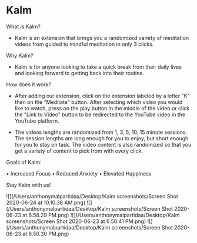 
# Kalm
What is Kalm?

- Kalm is an extension that brings you a randomized variety of meditation videos from guided to mindful meditation in only 3 clicks. 

Why Kalm?

- Kalm is for anyone looking to take a quick break from their daily lives and looking forward to getting back into their routine.

How does it work? 

- After adding our extension, click on the extension labeled by a letter "K" then on the "Meditate" button. After selecting which video you would like to watch, press on the play button in the middle of the video or click the "Link to Video" button to be redirected to the YouTube video in the YouTube platform.

- The videos lengths are randomized from 1, 3, 5, 10, 15 minute sessions. The session lengths are long enough for you to enjoy, but short enough for you to stay on task. The video content is also randomized so that you get a variety of content to pick from with every click. 

Goals of Kalm:

• Increased Focus
• Reduced Anxiety
• Elevated Happiness

Stay Kalm with us! 

![](/Users/anthonymalpartidaa/Desktop/Kalm screenshots/Screen Shot 2020-06-24 at 10.10.36 AM.png)
![](/Users/anthonymalpartidaa/Desktop/Kalm screenshots/Screen Shot 2020-06-23 at 6.58.29 PM.png)
![](/Users/anthonymalpartidaa/Desktop/Kalm screenshots/Screen Shot 2020-06-23 at 6.50.41 PM.png)
![](/Users/anthonymalpartidaa/Desktop/Kalm screenshots/Screen Shot 2020-06-23 at 6.50.30 PM.png)
